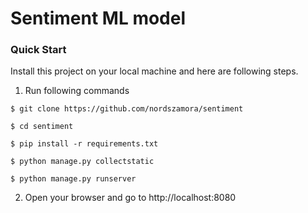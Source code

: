 # Sentiment ML model
### Quick Start
Install this project on your local machine and here are following steps.

1. Run following commands

```
$ git clone https://github.com/nordszamora/sentiment

$ cd sentiment

$ pip install -r requirements.txt

$ python manage.py collectstatic

$ python manage.py runserver
```
2. Open your browser and go to http://localhost:8080
